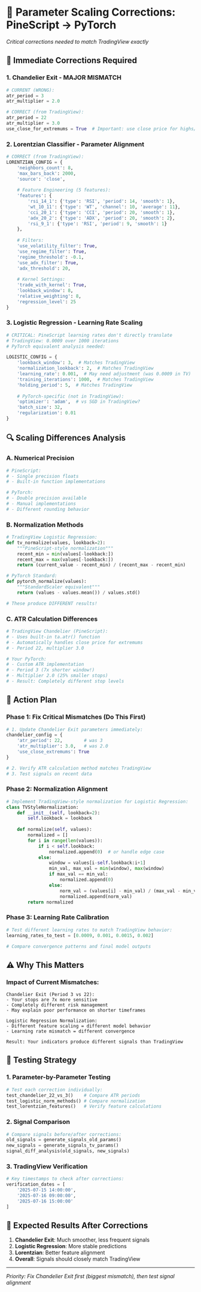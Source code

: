 # 🎯 Parameter Scaling Corrections: PineScript → PyTorch

*Critical corrections needed to match TradingView exactly*

## 🚨 **Immediate Corrections Required**

### **1. Chandelier Exit - MAJOR MISMATCH**
```python
# CURRENT (WRONG):
atr_period = 3
atr_multiplier = 2.0

# CORRECT (from TradingView):
atr_period = 22
atr_multiplier = 3.0
use_close_for_extremums = True  # Important: use close price for highs/lows
```

### **2. Lorentzian Classifier - Parameter Alignment**
```python
# CORRECT (from TradingView):
LORENTZIAN_CONFIG = {
    'neighbors_count': 8,
    'max_bars_back': 2000,
    'source': 'close',
    
    # Feature Engineering (5 features):
    'features': {
        'rsi_14_1': {'type': 'RSI', 'period': 14, 'smooth': 1},
        'wt_10_11': {'type': 'WT', 'channel': 10, 'average': 11},
        'cci_20_1': {'type': 'CCI', 'period': 20, 'smooth': 1},
        'adx_20_2': {'type': 'ADX', 'period': 20, 'smooth': 2},
        'rsi_9_1': {'type': 'RSI', 'period': 9, 'smooth': 1}
    },
    
    # Filters:
    'use_volatility_filter': True,
    'use_regime_filter': True,
    'regime_threshold': -0.1,
    'use_adx_filter': True,
    'adx_threshold': 20,
    
    # Kernel Settings:
    'trade_with_kernel': True,
    'lookback_window': 8,
    'relative_weighting': 8,
    'regression_level': 25
}
```

### **3. Logistic Regression - Learning Rate Scaling**
```python
# CRITICAL: PineScript learning rates don't directly translate
# TradingView: 0.0009 over 1000 iterations
# PyTorch equivalent analysis needed:

LOGISTIC_CONFIG = {
    'lookback_window': 3,  # Matches TradingView
    'normalization_lookback': 2,  # Matches TradingView
    'learning_rate': 0.001,  # May need adjustment (was 0.0009 in TV)
    'training_iterations': 1000,  # Matches TradingView
    'holding_period': 5,  # Matches TradingView
    
    # PyTorch-specific (not in TradingView):
    'optimizer': 'adam',  # vs SGD in TradingView?
    'batch_size': 32,
    'regularization': 0.01
}
```

## 🔍 **Scaling Differences Analysis**

### **A. Numerical Precision**
```python
# PineScript: 
# - Single precision floats
# - Built-in function implementations

# PyTorch:
# - Double precision available
# - Manual implementations
# - Different rounding behavior
```

### **B. Normalization Methods**
```python
# TradingView Logistic Regression:
def tv_normalize(values, lookback=2):
    """PineScript-style normalization"""
    recent_min = min(values[-lookback:])
    recent_max = max(values[-lookback:])
    return (current_value - recent_min) / (recent_max - recent_min)

# PyTorch Standard:
def pytorch_normalize(values):
    """StandardScaler equivalent"""
    return (values - values.mean()) / values.std()

# These produce DIFFERENT results!
```

### **C. ATR Calculation Differences**
```python
# TradingView Chandelier (PineScript):
# - Uses built-in ta.atr() function
# - Automatically handles close price for extremums
# - Period 22, multiplier 3.0

# Your PyTorch:
# - Custom ATR implementation
# - Period 3 (7x shorter window!)
# - Multiplier 2.0 (25% smaller stops)
# - Result: Completely different stop levels
```

## 🎯 **Action Plan**

### **Phase 1: Fix Critical Mismatches (Do This First)**
```python
# 1. Update Chandelier Exit parameters immediately:
chandelier_config = {
    'atr_period': 22,        # was 3
    'atr_multiplier': 3.0,   # was 2.0
    'use_close_extremums': True
}

# 2. Verify ATR calculation method matches TradingView
# 3. Test signals on recent data
```

### **Phase 2: Normalization Alignment**
```python
# Implement TradingView-style normalization for Logistic Regression:
class TVStyleNormalization:
    def __init__(self, lookback=2):
        self.lookback = lookback
    
    def normalize(self, values):
        normalized = []
        for i in range(len(values)):
            if i < self.lookback:
                normalized.append(0)  # or handle edge case
            else:
                window = values[i-self.lookback:i+1]
                min_val, max_val = min(window), max(window)
                if max_val == min_val:
                    normalized.append(0)
                else:
                    norm_val = (values[i] - min_val) / (max_val - min_val)
                    normalized.append(norm_val)
        return normalized
```

### **Phase 3: Learning Rate Calibration**
```python
# Test different learning rates to match TradingView behavior:
learning_rates_to_test = [0.0009, 0.001, 0.0015, 0.002]

# Compare convergence patterns and final model outputs
```

## ⚠️ **Why This Matters**

### **Impact of Current Mismatches:**
```
Chandelier Exit (Period 3 vs 22):
- Your stops are 7x more sensitive
- Completely different risk management
- May explain poor performance on shorter timeframes

Logistic Regression Normalization:
- Different feature scaling = different model behavior
- Learning rate mismatch = different convergence

Result: Your indicators produce different signals than TradingView
```

## 🧪 **Testing Strategy**

### **1. Parameter-by-Parameter Testing**
```python
# Test each correction individually:
test_chandelier_22_vs_3()    # Compare ATR periods
test_logistic_norm_methods() # Compare normalization
test_lorentzian_features()   # Verify feature calculations
```

### **2. Signal Comparison**
```python
# Compare signals before/after corrections:
old_signals = generate_signals_old_params()
new_signals = generate_signals_tv_params()
signal_diff_analysis(old_signals, new_signals)
```

### **3. TradingView Verification**
```python
# Key timestamps to check after corrections:
verification_dates = [
    '2025-07-15 14:00:00',
    '2025-07-16 09:00:00', 
    '2025-07-16 15:00:00'
]
```

## 🎯 **Expected Results After Corrections**

1. **Chandelier Exit**: Much smoother, less frequent signals
2. **Logistic Regression**: More stable predictions 
3. **Lorentzian**: Better feature alignment
4. **Overall**: Signals should closely match TradingView

---

*Priority: Fix Chandelier Exit first (biggest mismatch), then test signal alignment*